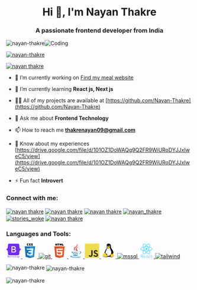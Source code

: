 <h1 align="center">Hi 👋, I'm Nayan Thakre</h1>
<h3 align="center">A passionate frontend developer from India</h3>
<img align="right" alt="Coding" width="400" src="https://miro.medium.com/v2/resize:fit:1100/format:webp/0*7Q3yvSIv_t0ioJ-Z.gif">

<p align="left"> <img src="https://komarev.com/ghpvc/?username=nayan-thakre&label=Profile%20views&color=0e75b6&style=flat" alt="nayan-thakre" /> </p>

<p align="left"> <a href="https://github.com/ryo-ma/github-profile-trophy"><img src="https://github-profile-trophy.vercel.app/?username=nayan-thakre" alt="nayan-thakre" /></a> </p>

<p align="left"> <a href="https://twitter.com/nayan thakre" target="blank"><img src="https://img.shields.io/twitter/follow/nayan thakre?logo=twitter&style=for-the-badge" alt="nayan thakre" /></a> </p>

- 🔭 I’m currently working on [Find my meal website](https://incredible-croquembouche-a0e84a.netlify.app)

- 🌱 I’m currently learning **React js, Next js**

- 👨‍💻 All of my projects are available at [https://github.com/Nayan-Thakre](https://github.com/Nayan-Thakre)

- 💬 Ask me about **Frontend Technology**

- 📫 How to reach me **thakrenayan09@gmail.com**

- 📄 Know about my experiences [https://drive.google.com/file/d/101OZ1DoWAQg9Q2FR9WiURoDYJJxIweC5/view](https://drive.google.com/file/d/101OZ1DoWAQg9Q2FR9WiURoDYJJxIweC5/view)

- ⚡ Fun fact **Introvert**

<h3 align="left">Connect with me:</h3>
<p align="left">
<a href="https://twitter.com/nayan thakre" target="blank"><img align="center" src="https://raw.githubusercontent.com/rahuldkjain/github-profile-readme-generator/master/src/images/icons/Social/twitter.svg" alt="nayan thakre" height="30" width="40" /></a>
<a href="https://linkedin.com/in/nayan thakre" target="blank"><img align="center" src="https://raw.githubusercontent.com/rahuldkjain/github-profile-readme-generator/master/src/images/icons/Social/linked-in-alt.svg" alt="nayan thakre" height="30" width="40" /></a>
<a href="https://fb.com/nayan thakre" target="blank"><img align="center" src="https://raw.githubusercontent.com/rahuldkjain/github-profile-readme-generator/master/src/images/icons/Social/facebook.svg" alt="nayan thakre" height="30" width="40" /></a>
<a href="https://instagram.com/nayan_thakre" target="blank"><img align="center" src="https://raw.githubusercontent.com/rahuldkjain/github-profile-readme-generator/master/src/images/icons/Social/instagram.svg" alt="nayan_thakre" height="30" width="40" /></a>
<a href="https://www.youtube.com/c/stories_woke" target="blank"><img align="center" src="https://raw.githubusercontent.com/rahuldkjain/github-profile-readme-generator/master/src/images/icons/Social/youtube.svg" alt="stories_woke" height="30" width="40" /></a>
<a href="https://www.hackerrank.com/nayan thakre" target="blank"><img align="center" src="https://raw.githubusercontent.com/rahuldkjain/github-profile-readme-generator/master/src/images/icons/Social/hackerrank.svg" alt="nayan thakre" height="30" width="40" /></a>
</p>

<h3 align="left">Languages and Tools:</h3>
<p align="left"> <a href="https://getbootstrap.com" target="_blank" rel="noreferrer"> <img src="https://raw.githubusercontent.com/devicons/devicon/master/icons/bootstrap/bootstrap-plain-wordmark.svg" alt="bootstrap" width="40" height="40"/> </a> <a href="https://www.w3schools.com/css/" target="_blank" rel="noreferrer"> <img src="https://raw.githubusercontent.com/devicons/devicon/master/icons/css3/css3-original-wordmark.svg" alt="css3" width="40" height="40"/> </a> <a href="https://git-scm.com/" target="_blank" rel="noreferrer"> <img src="https://www.vectorlogo.zone/logos/git-scm/git-scm-icon.svg" alt="git" width="40" height="40"/> </a> <a href="https://www.w3.org/html/" target="_blank" rel="noreferrer"> <img src="https://raw.githubusercontent.com/devicons/devicon/master/icons/html5/html5-original-wordmark.svg" alt="html5" width="40" height="40"/> </a> <a href="https://www.java.com" target="_blank" rel="noreferrer"> <img src="https://raw.githubusercontent.com/devicons/devicon/master/icons/java/java-original.svg" alt="java" width="40" height="40"/> </a> <a href="https://developer.mozilla.org/en-US/docs/Web/JavaScript" target="_blank" rel="noreferrer"> <img src="https://raw.githubusercontent.com/devicons/devicon/master/icons/javascript/javascript-original.svg" alt="javascript" width="40" height="40"/> </a> <a href="https://www.linux.org/" target="_blank" rel="noreferrer"> <img src="https://raw.githubusercontent.com/devicons/devicon/master/icons/linux/linux-original.svg" alt="linux" width="40" height="40"/> </a> <a href="https://www.microsoft.com/en-us/sql-server" target="_blank" rel="noreferrer"> <img src="https://www.svgrepo.com/show/303229/microsoft-sql-server-logo.svg" alt="mssql" width="40" height="40"/> </a> <a href="https://reactjs.org/" target="_blank" rel="noreferrer"> <img src="https://raw.githubusercontent.com/devicons/devicon/master/icons/react/react-original-wordmark.svg" alt="react" width="40" height="40"/> </a> <a href="https://tailwindcss.com/" target="_blank" rel="noreferrer"> <img src="https://www.vectorlogo.zone/logos/tailwindcss/tailwindcss-icon.svg" alt="tailwind" width="40" height="40"/> </a> </p>

<p><img align="left" src="https://github-readme-stats.vercel.app/api/top-langs?username=nayan-thakre&show_icons=true&locale=en&layout=compact" alt="nayan-thakre" /></p>

<p>&nbsp;<img align="center" src="https://github-readme-stats.vercel.app/api?username=nayan-thakre&show_icons=true&locale=en" alt="nayan-thakre" /></p>

<p><img align="center" src="https://github-readme-streak-stats.herokuapp.com/?user=nayan-thakre&" alt="nayan-thakre" /></p>
